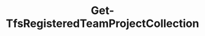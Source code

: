 ﻿---
title: Get-TfsRegisteredTeamProjectCollection
breadcrumbs: [ "TeamProjectCollection" ]
parent: "TeamProjectCollection"
description: "Gets one or more Team Project Collection addresses registered in the current computer."
remarks: 
parameterSets: 
  "_All_": [  ] 
  "__AllParameterSets": 
parameters: 
inputs: 
outputs: 
notes: 
relatedLinks: 
  - text: "Online Version:" 
    uri: "https://tfscmdlets.dev/Cmdlets/TeamProjectCollection/Get-TfsRegisteredTeamProjectCollection"
aliases: 
examples: 
---
